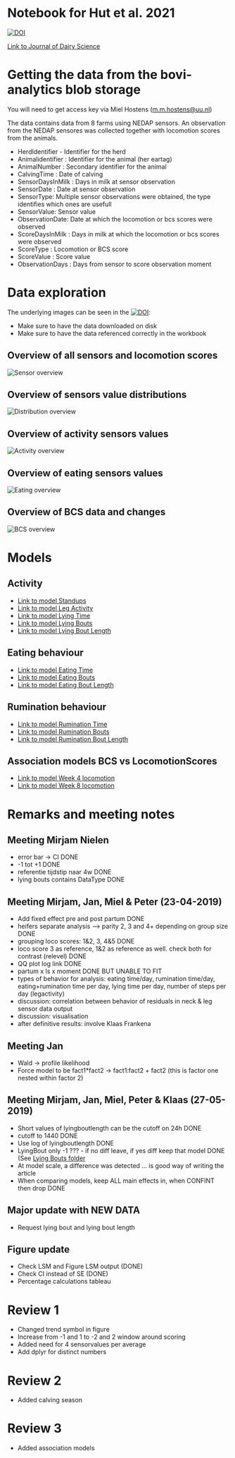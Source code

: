Notebook for Hut et al. 2021
================

[![DOI](https://zenodo.org/badge/DOI/10.5281/zenodo.4108604.svg)](https://github.com/Bovi-analytics/Hut-et-al-2020)

[Link to Journal of Dairy Science](https://doi.org/10.3168/jds.2020-19200)

# Getting the data from the bovi-analytics blob storage

You will need to get access key via Miel Hostens (<m.m.hostens@uu.nl>)

The data contains data from 8 farms using NEDAP sensors. An observation
from the NEDAP sensores was collected together with locomotion scores
from the animals.

  - HerdIdentifier - Identifier for the herd
  - Animalidentifier : Identifier for the animal (her eartag)
  - AnimalNumber : Secondary identifier for the animal
  - CalvingTime : Date of calving
  - SensorDaysInMilk : Days in milk at sensor observation
  - SensorDate : Date at sensor observation
  - SensorType: Multiple sensor observations were obtained, the type
    identifies which ones are usefull
  - SensorValue: Sensor value
  - ObservationDate: Date at which the locomotion or bcs scores were
    observed
  - ScoreDaysInMilk : Days in milk at which the locomotion or bcs scores
    were observed
  - ScoreType : Locomotion or BCS score
  - ScoreValue : Score value
  - ObservationDays : Days from sensor to score observation moment

# Data exploration

The underlying images can be seen in the
[![DOI](https://zenodo.org/badge/DOI/10.5281/zenodo.4108642.svg)](https://public.tableau.com/profile/bovianalytics#!/vizhome/Hutetal_2020/TransitionBodyConditionScore):

  - Make sure to have the data downloaded on disk
  - Make sure to have the data referenced correctly in the workbook

## Overview of all sensors and locomotion scores

![Sensor overview](Figures/SensorObservationOverview.png)

## Overview of sensors value distributions

![Distribution overview](Figures/DistributionOverview.png)

## Overview of activity sensors values

![Activity overview](Figures/ActivitySensorOverview.png)

## Overview of eating sensors values

![Eating overview](Figures/RuminationSensorOverview.png)

## Overview of BCS data and changes

![BCS overview](Figures/BCS%20Dashboard.png)

# Models

## Activity

  - [Link to model Standups](StandUps/StandUps.md)
  - [Link to model Leg Activity](LegActivity/LegActivity.md)
  - [Link to model Lying Time](LyingTime/LyingTime.md)
  - [Link to model Lying Bouts](LyingBouts/LyingBouts.md)
  - [Link to model Lying Bout
    Length](LyingBoutLength/LyingBoutLength.md)

## Eating behaviour

  - [Link to model Eating Time](EatingTime/EatingTime.md)
  - [Link to model Eating Bouts](EatingBouts/EatingBouts.md)
  - [Link to model Eating Bout
    Length](EatingBoutLength/EatingBoutLength.md)

## Rumination behaviour

  - [Link to model Rumination Time](RuminationTime/RuminationTime.md)
  - [Link to model Rumination Bouts](RuminationBouts/RuminationBouts.md)
  - [Link to model Rumination Bout
    Length](RuminationBoutLength/RuminationBoutLength.md)

## Association models BCS vs LocomotionScores

  - [Link to model Week 4
    locomotion](AssociationModels/AssociationLoco1-2Week4.md)
  - [Link to model Week 8
    locomotion](AssociationModels/AssociationLoco1-2Week8.md)

# Remarks and meeting notes

## Meeting Mirjam Nielen

  - error bar -\> CI DONE
  - \-1 tot +1 DONE
  - referentie tijdstip naar 4w DONE
  - lying bouts contains DataType DONE

## Meeting Mirjam, Jan, Miel & Peter (23-04-2019)

  - Add fixed effect pre and post partum DONE
  - heifers separate analysis –\> parity 2, 3 and 4+ depending on group
    size DONE
  - grouping loco scores: 1&2, 3, 4&5 DONE
  - loco score 3 as reference, 1&2 as reference as well. check both for
    contrast (relevel) DONE
  - QQ plot log link DONE
  - partum x ls x moment DONE BUT UNABLE TO FIT
  - types of behavior for analysis: eating time/day, rumination
    time/day, eating+rumination time per day, lying time per day, number
    of steps per day (legactivity)
  - discussion: correlation between behavior of residuals in neck & leg
    sensor data output
  - discussion: visualisation
  - after definitive results: involve Klaas Frankena

## Meeting Jan

  - Wald -\> profile likelihood
  - Force model to be fact1\*fact2 -\> fact1:fact2 + fact2 (this is
    factor one nested within factor 2)

## Meeting Mirjam, Jan, Miel, Peter & Klaas (27-05-2019)

  - Short values of lyingboutlength can be the cutoff on 24h DONE
  - cutoff to 1440 DONE
  - Use log of lyingboutlength DONE
  - LyingBout only -1 ??? - if no diff leave, if yes diff keep that
    model DONE (See [Lying Bouts folder](LyingBouts/)
  - At model scale, a difference was detected … is good way of writing
    the article
  - When comparing models, keep ALL main effects in, when CONFINT then
    drop DONE

## Major update with NEW DATA

  - Request lying bout and lying bout length

## Figure update

  - Check LSM and Figure LSM output (DONE)
  - Check CI instead of SE (DONE)
  - Percentage calculations tableau

# Review 1

  - Changed trend symbol in figure
  - Increase from -1 and 1 to -2 and 2 window around scoring
  - Added need for 4 sensorvalues per average
  - Add dplyr for distinct numbers

# Review 2

  - Added calving season

# Review 3

  - Added association models
